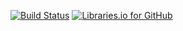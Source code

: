 [![Build Status](https://travis-ci.org/JamieMagee/jamiemagee.co.uk.svg?branch=master)](https://travis-ci.org/JamieMagee/jamiemagee.co.uk) [![Libraries.io for GitHub](https://img.shields.io/librariesio/github/JamieMagee/jamiemagee.co.uk.svg)](https://libraries.io/github/JamieMagee/jamiemagee.co.uk)
